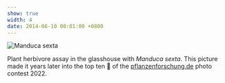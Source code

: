 ```yaml
---
show: true
width: 4
date: 2014-06-10 00:01:00 +0800
---
```

<div>
  <img data-src="{{ 'assets/images/photos/IMG_2932m.jpg' | relative_url }}" class="lazy w-100 rounded" src="{{ '/assets/images/empty_300x200.png' | relative_url }}" data-toggle="tooltip" data-placement="top" title="Manduca sexta">
  <div class="card-body">
    <p class="card-text">
      Plant herbivore assay in the glasshouse with <i>Manduca sexta</i>. This picture made it years later into the top ten 🏅 of the <a href="https://www.pflanzenforschung.de/de/pflanzenwissen/bildstrecken/die-top-ten-2022" target="_blank">pflanzenforschung.de</a> photo contest 2022.
    </p>
  </div>
</div>
